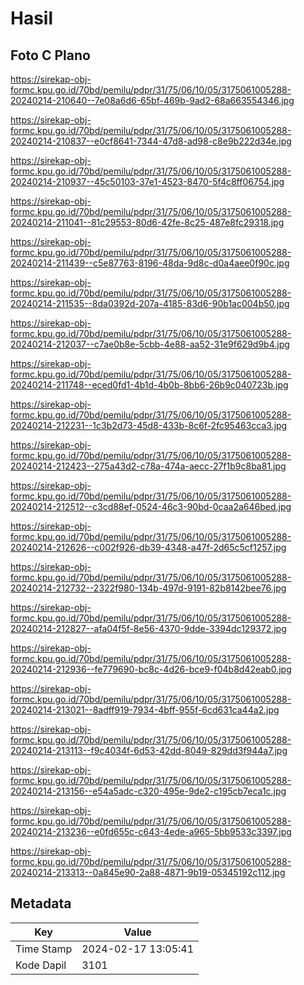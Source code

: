 # Hasil

## Foto C Plano

https://sirekap-obj-formc.kpu.go.id/70bd/pemilu/pdpr/31/75/06/10/05/3175061005288-20240214-210640--7e08a6d6-65bf-469b-9ad2-68a663554346.jpg

https://sirekap-obj-formc.kpu.go.id/70bd/pemilu/pdpr/31/75/06/10/05/3175061005288-20240214-210837--e0cf8641-7344-47d8-ad98-c8e9b222d34e.jpg

https://sirekap-obj-formc.kpu.go.id/70bd/pemilu/pdpr/31/75/06/10/05/3175061005288-20240214-210937--45c50103-37e1-4523-8470-5f4c8ff06754.jpg

https://sirekap-obj-formc.kpu.go.id/70bd/pemilu/pdpr/31/75/06/10/05/3175061005288-20240214-211041--81c29553-80d6-42fe-8c25-487e8fc29318.jpg

https://sirekap-obj-formc.kpu.go.id/70bd/pemilu/pdpr/31/75/06/10/05/3175061005288-20240214-211439--c5e87763-8196-48da-9d8c-d0a4aee0f90c.jpg

https://sirekap-obj-formc.kpu.go.id/70bd/pemilu/pdpr/31/75/06/10/05/3175061005288-20240214-211535--8da0392d-207a-4185-83d6-90b1ac004b50.jpg

https://sirekap-obj-formc.kpu.go.id/70bd/pemilu/pdpr/31/75/06/10/05/3175061005288-20240214-212037--c7ae0b8e-5cbb-4e88-aa52-31e9f629d9b4.jpg

https://sirekap-obj-formc.kpu.go.id/70bd/pemilu/pdpr/31/75/06/10/05/3175061005288-20240214-211748--eced0fd1-4b1d-4b0b-8bb6-26b9c040723b.jpg

https://sirekap-obj-formc.kpu.go.id/70bd/pemilu/pdpr/31/75/06/10/05/3175061005288-20240214-212231--1c3b2d73-45d8-433b-8c6f-2fc95463cca3.jpg

https://sirekap-obj-formc.kpu.go.id/70bd/pemilu/pdpr/31/75/06/10/05/3175061005288-20240214-212423--275a43d2-c78a-474a-aecc-27f1b9c8ba81.jpg

https://sirekap-obj-formc.kpu.go.id/70bd/pemilu/pdpr/31/75/06/10/05/3175061005288-20240214-212512--c3cd88ef-0524-46c3-90bd-0caa2a646bed.jpg

https://sirekap-obj-formc.kpu.go.id/70bd/pemilu/pdpr/31/75/06/10/05/3175061005288-20240214-212626--c002f926-db39-4348-a47f-2d65c5cf1257.jpg

https://sirekap-obj-formc.kpu.go.id/70bd/pemilu/pdpr/31/75/06/10/05/3175061005288-20240214-212732--2322f980-134b-497d-9191-82b8142bee76.jpg

https://sirekap-obj-formc.kpu.go.id/70bd/pemilu/pdpr/31/75/06/10/05/3175061005288-20240214-212827--afa04f5f-8e56-4370-9dde-3394dc129372.jpg

https://sirekap-obj-formc.kpu.go.id/70bd/pemilu/pdpr/31/75/06/10/05/3175061005288-20240214-212936--fe779690-bc8c-4d26-bce9-f04b8d42eab0.jpg

https://sirekap-obj-formc.kpu.go.id/70bd/pemilu/pdpr/31/75/06/10/05/3175061005288-20240214-213021--8adff919-7934-4bff-955f-6cd631ca44a2.jpg

https://sirekap-obj-formc.kpu.go.id/70bd/pemilu/pdpr/31/75/06/10/05/3175061005288-20240214-213113--f9c4034f-6d53-42dd-8049-829dd3f944a7.jpg

https://sirekap-obj-formc.kpu.go.id/70bd/pemilu/pdpr/31/75/06/10/05/3175061005288-20240214-213156--e54a5adc-c320-495e-9de2-c195cb7eca1c.jpg

https://sirekap-obj-formc.kpu.go.id/70bd/pemilu/pdpr/31/75/06/10/05/3175061005288-20240214-213236--e0fd655c-c643-4ede-a965-5bb9533c3397.jpg

https://sirekap-obj-formc.kpu.go.id/70bd/pemilu/pdpr/31/75/06/10/05/3175061005288-20240214-213313--0a845e90-2a88-4871-9b19-05345192c112.jpg


## Metadata

| Key        | Value               |
| ---------- | ------------------- |
| Time Stamp | 2024-02-17 13:05:41 |
| Kode Dapil | 3101                |



